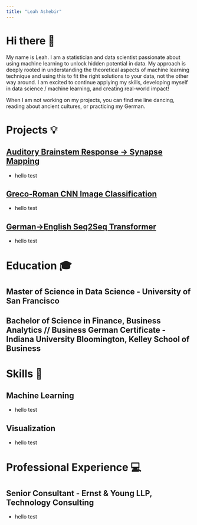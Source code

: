 ```yaml
---
title: "Leah Ashebir"
---
```


# Hi there 👋
My name is Leah. I am a statistician and data scientist passionate about using machine learning to unlock hidden potential in data. My approach is deeply rooted in understanding the theoretical aspects of machine learning technique and using this to fit the right solutions to your data, not the other way around. I am excited to continue applying my skills, developing myself in data science / machine learning, and creating real-world impact! 

When I am not working on my projects, you can find me line dancing, reading about ancient cultures, or practicing my German.

# Projects 💡
## [Auditory Brainstem Response → Synapse Mapping](https://github.com/lashebir/synapsemodel)
  - hello test
## [Greco-Roman CNN Image Classification](https://github.com/lashebir/grecoroman-imageclassification)
  - hello test
## [German→English Seq2Seq Transformer](https://github.com/lashebir/de-en-translator)
  - hello test

# Education 🎓
## Master of Science in Data Science - University of San Francisco
## Bachelor of Science in Finance, Business Analytics // Business German Certificate - Indiana University Bloomington, Kelley School of Business

# Skills 🧠
## Machine Learning
- hello test
## Visualization
- hello test


# Professional Experience 💻
## Senior Consultant - Ernst & Young LLP, Technology Consulting
- hello test
